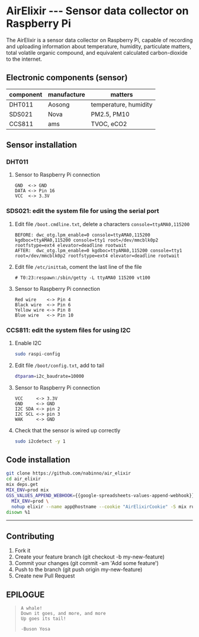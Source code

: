 # AirElixir --- Sensor data collector on Raspberry Pi
The AirElixir is a sensor data collector on Raspberry Pi, capable of recording and uploading information about
temperature, humidity, particulate matters, total volatile organic compound, and equivalent calculated carbon-dioxide to
the internet.

## Electronic components (sensor)
| component | manufacture | matters               |
|-----------|-------------|-----------------------|
| DHT011    | Aosong      | temperature, humidity |
| SDS021    | Nova        | PM2.5, PM10           |
| CCS811    | ams         | TVOC, eCO2            |

## Sensor installation
### DHT011
1. Sensor to Raspberry Pi connection
    ```
    GND  <-> GND
    DATA <-> Pin 16
    VCC  <-> 3.3V
    ```

### SDS021: edit the system file for using the serial port
1. Edit file `/boot.cmdline.txt`, delete a characters `console=ttyAMA0,115200`
    ```
    BEFORE: dwc_otg.lpm_enable=0 console=ttyAMA0,115200 kgdboc=ttyAMA0,115200 console=tty1 root=/dev/mmcblk0p2 rootfstype=ext4 elevator=deadline rootwait
    AFTER:  dwc_otg.lpm_enable=0 kgdboc=ttyAMA0,115200 console=tty1 root=/dev/mmcblk0p2 rootfstype=ext4 elevator=deadline rootwait
    ```
2. Edit file `/etc/inittab`, coment the last line of the file
    ```
    # T0:23:respawn:/sbin/getty -L ttyAMA0 115200 vt100
    ```
3. Sensor to Raspberry Pi connection
    ```
    Red wire    <-> Pin 4
    Black wire  <-> Pin 6
    Yellow wire <-> Pin 8
    Blue wire   <-> Pin 10
    ```

### CCS811: edit the system files for using I2C
1. Enable I2C
    ```sh
    sudo raspi-config
    ```
2. Edit file `/boot/config.txt`, add to tail
    ```sh
    dtparam=i2c_baudrate=10000
    ```
3. Sensor to Raspberry Pi connection
    ```
    VCC     <-> 3.3V
    GND     <-> GND
    I2C SDA <-> pin 2
    I2C SCL <-> pin 3
    WAK     <-> GND
    ```
4. Check that the sensor is wired up correctly
    ```sh
    sudo i2cdetect -y 1
    ```

## Code installation
```sh
git clone https://github.com/nabinno/air_elixir
cd air_elixir
mix deps.get
MIX_ENV=prod mix
GSS_VALUES_APPEND_WEBHOOK={{google-spreadsheets-values-append-webhook}} \
  MIX_ENV=prod \
  nohup elixir --name app@hostname --cookie "AirElixirCookie" -S mix run --no-compile --no-halt &
disown %1
```

---

## Contributing
1. Fork it
2. Create your feature branch (git checkout -b my-new-feature)
3. Commit your changes (git commit -am 'Add some feature')
4. Push to the branch (git push origin my-new-feature)
5. Create new Pull Request

## EPILOGUE
>     A whale!
>     Down it goes, and more, and more
>     Up goes its tail!
>
>     -Buson Yosa
